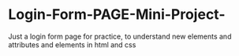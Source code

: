 # Login-Form-PAGE-Mini-Project-
Just a login form page for practice, to understand new elements and attributes and elements in html and css
